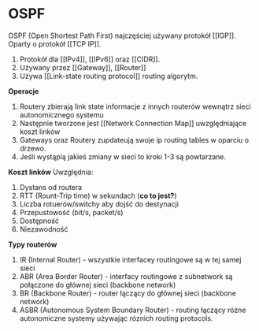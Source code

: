 # OSPF
OSPF (Open Shortest Path First) najczęściej używany protokół [[IGP]]. Oparty o protokół [[TCP IP]].

1. Protokół dla [[IPv4]], [[IPv6]] oraz [[CIDR]]. 
2. Używany przez [[Gateway]], [[Router]]
3. Używa [[Link-state routing protocol]] routing algorytm.

**Operacje**
1. Routery zbierają link state informacje z innych routerów wewnątrz sieci autonomicznego systemu
2. Następnie tworzone jest [[Network Connection Map]] uwzględniające koszt linków
3. Gateways oraz Routery zupdateują swoje ip routing tables w oparciu o drzewo.
4. Jeśli wystąpią jakieś zmiany w sieci to kroki 1-3 są powtarzane.

**Koszt linków**
Uwzględnia:
1. Dystans od routera
2. RTT (Rount-Trip time) w sekundach (**co to jest?**)
3. Liczba rotuerów/switchy aby dojść do destynacji
4. Przepustowość (bit/s, packet/s)
5. Dostępność
6. Niezawodność

**Typy routerów**
1. IR (Internal Router) - wszystkie interfacey routingowe są w tej samej sieci
2. ABR (Area Border Router) - interfacy routingowe z subnetwork są połączone do głównej sieci (backbone network)
3. BR (Backbone Router) - router łączący do głównej sieci (backbone network)
4. ASBR (Autonomous System Boundary Router) - routing łączący różne autonomiczne systemy używając róznich routing protocols.


